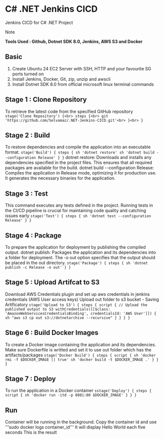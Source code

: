 # C# .NET Jenkins CICD
Jenkins CICD for C# .NET Project
<br>

> [!Note]
> **Tools Used : Github, Dotnet SDK 8.0, Jenkins, AWS S3 and Docker**


## Basic
1. Create Ubuntu 24 EC2 Server with SSH, HTTP and your favourite SG ports turned on
2. Install Jenkins, Docker, Git, zip, unzip and awscli
3. Install Dotnet SDK 8.0 from official microsoft linux terminal commands

## Stage 1 : Clone Repository
To retrieve the latest code from the specified GitHub repository
    ```stage('Clone Repository') {<br>
            steps {<br>
                git 'https://github.com/Selvamaz/.NET-Jenkins-CICD.git'<br>
            }<br>
        }``` <br>

## Stage 2 : Build
To restore dependencies and compile the application into an executable format. 
    ```stage('Build') {
            steps {
                sh 'dotnet restore'
                sh 'dotnet build --configuration Release'
            }
        }``` 
dotnet restore: Downloads and installs any dependencies specified in the project files. This ensures that all required packages are available for the build.
dotnet build --configuration Release: Compiles the application in Release mode, optimizing it for production use. It generates the necessary binaries for the application.

## Stage 3 : Test
This command executes any tests defined in the project. Running tests in the CI/CD pipeline is crucial for maintaining code quality and catching issues early
    ```stage('Test') {
            steps {
                sh 'dotnet test --configuration Release'
            }
        }``` 

## Stage 4 : Package
To prepare the application for deployment by publishing the compiled output. 
dotnet publish: Packages the application and its dependencies into a folder for deployment. The -o out option specifies that the output should be placed in the out directory.
    ```stage('Package') {
            steps {
                sh 'dotnet publish -c Release -o out'
            }
        }``` 

## Stage 5 : Upload Artifcat to S3
Download AWS Credentials plugin and set up aws credentials in jenkins credentials (AWS User access keys)
Upload out folder to s3 bucket - Saving Artificatory
    ```stage('Upload to S3') {
            steps {
                script {
                    // Upload the published output to S3
                    withCredentials([[$class: 'AmazonWebServicesCredentialsBinding', credentialsId: 'AWS User']]) {
                        sh "aws s3 cp out s3://dotnetarchive --recursive"
                    }
                }
            }
        }``` 

## Stage 6 : Build Docker Images
To create a Docker image containing the application and its dependencies. Make sure Dockerfile is writted and set it to use out folder which has the artifacts/packages
    ```stage('Docker Build') {
            steps {
                script {
                    sh 'docker rmi -f $DOCKER_IMAGE || true'
                    sh 'docker build -t $DOCKER_IMAGE .'
                }
            }
        }``` 

## Stage 7 : Deploy
To run the application in a Docker container
    ```sstage('Deploy') {
            steps {
                script {
                    sh 'docker run -itd -p 8081:80 $DOCKER_IMAGE'
                }
            }
        }``` 


## Run 
Container will be running in the background. Copy the container id and use '''sudo docker logs container_id'''
It will display Hello World each five seconds
This is the result
